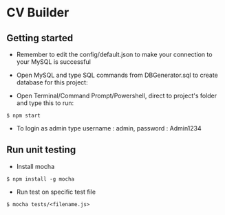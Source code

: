# CV Builder

## Getting started
-   Remember to edit the config/default.json to make your connection to your MySQL is successful

-   Open MySQL and type SQL commands from DBGenerator.sql to create database for this project:

-   Open Terminal/Command Prompt/Powershell, direct to project's folder and type this to run:
```
$ npm start
```

-   To login as admin type username : admin, password : Admin1234
 
## Run unit testing
-   Install mocha
```
$ npm install -g mocha
```

-   Run test on specific test file
```
$ mocha tests/<filename.js>
```